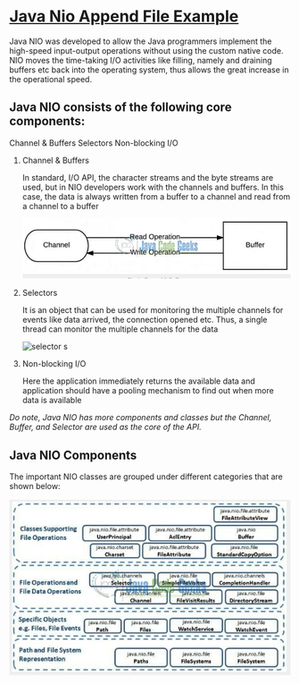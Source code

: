 # [Java Nio Append File Example](https://examples.javacodegeeks.com/core-java/nio/java-nio-append-file-example/)

Java NIO was developed to allow the Java programmers implement the high-speed input-output operations without using the custom native code. NIO moves the time-taking I/O activities like filling, namely and draining buffers etc back into the operating system, thus allows the great increase in the operational speed.

## Java NIO consists of the following core components:

Channel & Buffers
Selectors
Non-blocking I/O

1. Channel & Buffers

    In standard, I/O API, the character streams and the byte streams are used, but in NIO developers work with the channels and buffers. In this case, the data is always written from a buffer to a channel and read from a channel to a buffer

    ![channel-and-buffer](/pictures/java-nio-append-file-channel-and-buffer.png)

2. Selectors

    It is an object that can be used for monitoring the multiple channels for events like data arrived, the connection opened etc. Thus, a single thread can monitor the multiple channels for the data

    ![selector](//pictures/java-nio-append-file-selector.png)
s
3. Non-blocking I/O

    Here the application immediately returns the available data and application should have a pooling mechanism to find out when more data is available

*Do note, Java NIO has more components and classes but the Channel, Buffer, and Selector are used as the core of the API.*

## Java NIO Components

The important NIO classes are grouped under different categories that are shown below:

![important-nio-classes](/pictures/java-nio-append-file-important-nio-classes.png)